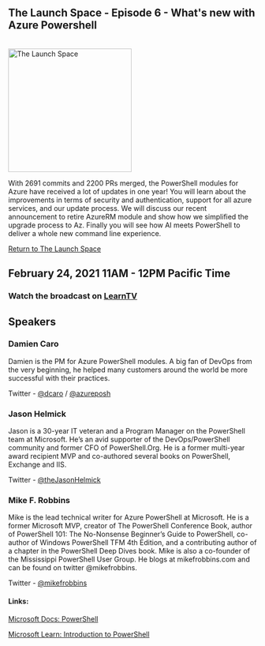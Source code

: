 ## The Launch Space - Episode 6 - What's new with Azure Powershell
<br/>
<img src="../media/LaunchSpace_Logo-Large_github.png" ant="launchspace logo" title="The Launch Space" width="250">

With 2691 commits and 2200 PRs merged, the PowerShell modules for Azure have received a lot of updates in one year!
You will learn about the improvements in terms of security and authentication, support for all azure services, and our update process. We will discuss our recent announcement to retire AzureRM module and show how we simplified the upgrade process to Az. 
Finally you will see how AI meets PowerShell to deliver a whole new command line experience. 

[Return to The Launch Space](../README.md)
<br/>

## February 24, 2021 11AM - 12PM Pacific Time

### Watch the broadcast on [LearnTV](http://aka.ms/learntv)

## Speakers 

### Damien Caro
Damien is the PM for Azure PowerShell modules. A big fan of DevOps from the very beginning, he helped many customers around the world be more successful with their practices.

Twitter - [@dcaro](https://twitter.com/dcaro) / [@azureposh](https://twitter.com/azureposh)

### Jason Helmick 
Jason is a 30-year IT veteran and a Program Manager on the PowerShell team at Microsoft. He’s an avid supporter of the DevOps/PowerShell community and former CFO of PowerShell.Org. He is a former multi-year award recipient MVP and co-authored several books on PowerShell, Exchange and IIS.

Twitter - [@theJasonHelmick](https://twitter.com/theJasonHelmick)

### Mike F. Robbins 
Mike is the lead technical writer for Azure PowerShell at Microsoft. He is a former Microsoft MVP, creator of The PowerShell Conference Book, author of PowerShell 101: The No-Nonsense Beginner’s Guide to PowerShell, co-author of Windows PowerShell TFM 4th Edition, and a contributing author of a chapter in the PowerShell Deep Dives book. Mike is also a co-founder of the Mississippi PowerShell User Group. He blogs at mikefrobbins.com and can be found on twitter @mikefrobbins.

Twitter - [@mikefrobbins](theJasonHelmick)



#### Links: 

[Microsoft Docs: PowerShell](https://cda.ms/1Yn)

[Microsoft Learn: Introduction to PowerShell](https://cda.ms/1Yp)